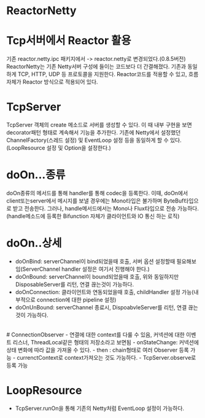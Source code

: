 # ReactorNetty

# Tcp서버에서 Reactor 활용
기존 reactor.netty.ipc 패키지에서 -> reactor.netty로 변경되었다.(0.8.5버전)
ReactorNetty는 기존 Netty서버 구성에 들이는 코드보다 더 간결해졌다.
기존과 동일하게 TCP, HTTP, UDP 등 프로토콜을 지원한다.
Reactor코드를 적용할 수 있고, 흐름 자체가 Reactor 방식으로 적용되어 있다.
<br/>
# TcpServer
TcpServer 객체의 create 메소드로 서버를 생성할 수 있다.
이 때 내부 구현을 보면 decorator패턴 형태로 계속해서 기능을 추가한다.
기존에 Netty에서 설정했던 ChannelFactory(스레드 설정) 및 EventLoop 설정 등을 동일하게 할 수 있다.
(LoopResource 설정 및 Option을 설정한다.)
<br/>
# doOn...종류
doOn종류의 메서드를 통해 handler를 통해 codec을 등록한다.
이때, doOn에서 client또는server에서 메시지를 보낼 경우에는 Mono타입은 불가하며 ByteBuf타입으로 받고 전송한다.
그러나, handle메서드에서는 Mono나 Flux타입으로 전송 가능하다.
(handle메소드에 등록한 Bifunction 자체가 클라이언트와 IO 통신 하는 로직)
<br/>
# doOn..상세
- doOnBind: serverChannel이 bind되었을때 호출, 서버 옵션 설정할때 필요해보임(ServerChannel handler 설정은 여기서 진행해야 한다.)
- doOnBound: serverChannel이 bound되었을때 호출, 위와 동일하지만 DisposableServer를 리턴, 연결 끊는것이 가능하다.
- doOnConnection: 클라이언트와 연동되었을때 호출, childHandler 설정 가능(내부적으로 connection에 대한 pipeline 설정)
- doOnUnBound: serverChannel 종료시, DispoabvleServer를 리턴, 연결 끊는 것이 가능하다.
<br/>
# ConnectionObserver
- 연결에 대한 context를 다룰 수 있음, 커넥션에 대한 이벤트 리스너, ThreadLocal같은 형태의 저장소라고 보면됨
- onStateChange: 커넥션에 상태 변화에 따라 값을 가져올 수 있다.
- then : chain형태로 여러 Observer 등록 가능
- currenctContext로 context가져오는 것도 가능하다.
- TcpServer.observe로 등록 가능

# LoopResource
- TcpServer.runOn을 통해 기존의 Netty처럼 EventLoop 설정이 가능하다.


